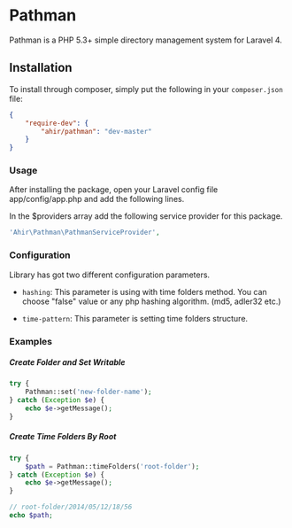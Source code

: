 # Pathman

Pathman is a PHP 5.3+ simple directory management system for Laravel 4.

## Installation

To install through composer, simply put the following in your `composer.json` file:

```json
{
	"require-dev": {
		"ahir/pathman": "dev-master"
	}
}
```

### Usage

After installing the package, open your Laravel config file app/config/app.php and add the following lines.

In the $providers array add the following service provider for this package.

```php
'Ahir\Pathman\PathmanServiceProvider',
```
### Configuration

Library has got two different configuration parameters.

* `hashing`: This parameter is using with time folders method. You can choose "false" value or any php hashing algorithm. (md5, adler32 etc.)

* `time-pattern`: This parameter is setting time folders structure.

### Examples

##### Create Folder and Set Writable

```php	
try {
	Pathman::set('new-folder-name');
} catch (Exception $e) {
	echo $e->getMessage();
}
```

##### Create Time Folders By Root


```php
try {
	$path = Pathman::timeFolders('root-folder');
} catch (Exception $e) {
	echo $e->getMessage();
}

// root-folder/2014/05/12/18/56
echo $path;
```
